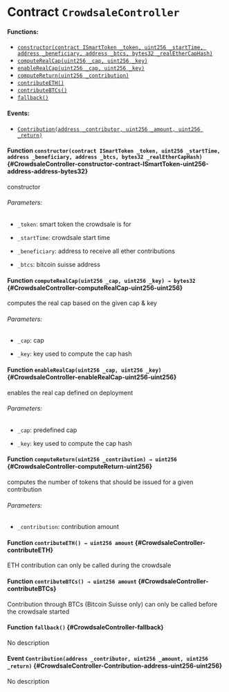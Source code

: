 # Contract `CrowdsaleController`



#### Functions:
- [`constructor(contract ISmartToken _token, uint256 _startTime, address _beneficiary, address _btcs, bytes32 _realEtherCapHash)`](#CrowdsaleController-constructor-contract-ISmartToken-uint256-address-address-bytes32)
- [`computeRealCap(uint256 _cap, uint256 _key)`](#CrowdsaleController-computeRealCap-uint256-uint256)
- [`enableRealCap(uint256 _cap, uint256 _key)`](#CrowdsaleController-enableRealCap-uint256-uint256)
- [`computeReturn(uint256 _contribution)`](#CrowdsaleController-computeReturn-uint256)
- [`contributeETH()`](#CrowdsaleController-contributeETH)
- [`contributeBTCs()`](#CrowdsaleController-contributeBTCs)
- [`fallback()`](#CrowdsaleController-fallback)

#### Events:
- [`Contribution(address _contributor, uint256 _amount, uint256 _return)`](#CrowdsaleController-Contribution-address-uint256-uint256)

#### Function `constructor(contract ISmartToken _token, uint256 _startTime, address _beneficiary, address _btcs, bytes32 _realEtherCapHash)` {#CrowdsaleController-constructor-contract-ISmartToken-uint256-address-address-bytes32}
constructor

###### Parameters:
- `_token`:          smart token the crowdsale is for

- `_startTime`:      crowdsale start time

- `_beneficiary`:    address to receive all ether contributions

- `_btcs`:           bitcoin suisse address
#### Function `computeRealCap(uint256 _cap, uint256 _key) → bytes32` {#CrowdsaleController-computeRealCap-uint256-uint256}
computes the real cap based on the given cap & key

###### Parameters:
- `_cap`:    cap

- `_key`:    key used to compute the cap hash

#### Function `enableRealCap(uint256 _cap, uint256 _key)` {#CrowdsaleController-enableRealCap-uint256-uint256}
enables the real cap defined on deployment

###### Parameters:
- `_cap`:    predefined cap

- `_key`:    key used to compute the cap hash
#### Function `computeReturn(uint256 _contribution) → uint256` {#CrowdsaleController-computeReturn-uint256}
computes the number of tokens that should be issued for a given contribution

###### Parameters:
- `_contribution`:    contribution amount

#### Function `contributeETH() → uint256 amount` {#CrowdsaleController-contributeETH}
ETH contribution
can only be called during the crowdsale

#### Function `contributeBTCs() → uint256 amount` {#CrowdsaleController-contributeBTCs}
Contribution through BTCs (Bitcoin Suisse only)
can only be called before the crowdsale started

#### Function `fallback()` {#CrowdsaleController-fallback}
No description

#### Event `Contribution(address _contributor, uint256 _amount, uint256 _return)` {#CrowdsaleController-Contribution-address-uint256-uint256}
No description
